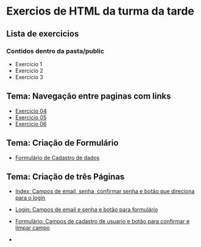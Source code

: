 # Exercios de HTML da turma da tarde 


## Lista de exercicios 

### Contidos dentro da pasta/public

- Exercicio 1
- Exercicio 2
- Exercicio 3 


## Tema: Navegação entre paginas com links 

- [Exercicio 04](./public/exercicio04.html)
- [Exercicio 05](./public/exercicio05.html)
- [Exercicio 06](./public/exercicio06.html)


## Tema: Criação de Formulário

- [Formulário de Cadastro de dados](./Form/Exercicio07.html)


## Tema: Criação de três Páginas

 - [Index: Campos de email, senha, confirmar senha e botão que direciona para o login](./ProjetinhoPaginas/index.html)
- [Login: Campos de email e senha e botão para formulário](./ProjetinhoPaginas/login.html)
- [Formulário: Campos de cadastro de usuario e botão para confirmar e  limpar campo](./ProjetinhoPaginas/formulario.html)

- 